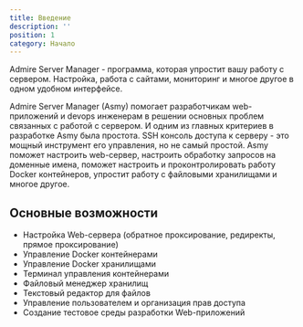 ```yaml
---
title: Введение
description: ''
position: 1
category: Начало
---
```


Admire Server Manager - программа, которая упростит вашу работу с сервером.
Настройка, работа с сайтами, мониторинг и многое другое в одном удобном интерфейсе.

Admire Server Manager (Asmy) помогает разработчикам web-приложений и devops инженерам в решении основных проблем
связанных с работой с сервером. И одним из главных критериев в разработке Asmy была простота.
SSH консоль доступа к серверу - это мощный инструмент его управления, но не самый простой.
Asmy поможет настроить web-сервер, настроить обработку запросов на доменные имена,
поможет настроить и проконтролировать работу Docker контейнеров, упростит работу с файловыми хранилищами и многое другое.

## Основные возможности

* Настройка Web-сервера (обратное проксирование, редиректы, прямое проксирование)
* Управление Docker контейнерами
* Управление Docker хранилищами
* Терминал управления контейнерами
* Файловый менеджер хранилищ
* Текстовый редактор для файлов
* Управление пользователем и организация прав доступа
* Создание тестовое среды разработки Web-приложений
